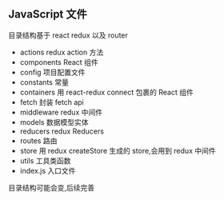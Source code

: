 ## JavaScript 文件

目录结构基于 react redux 以及 router

* actions redux action 方法
* components  React 组件
* config 项目配置文件
* constants 常量
* containers 用 react-redux connect 包裹的 React 组件
* fetch 封装 fetch api
* middleware redux 中间件
* models 数据模型实体
* reducers redux Reducers
* routes 路由
* store 用 redux createStore 生成的 store,会用到 redux 中间件
* utils 工具类函数
* index.js 入口文件

目录结构可能会变,后续完善
